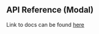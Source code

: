 ## API Reference (Modal)

Link to docs can be found [here](https://docs.near.org/tools/near-wallet-selector/modal-ui/api-reference)
